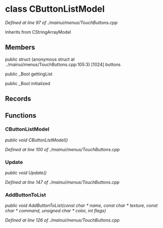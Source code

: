 # class CButtonListModel

*Defined at line 97 of ./mainui/menus/TouchButtons.cpp*

Inherits from CStringArrayModel



## Members

public struct (anonymous struct at ../mainui/menus/TouchButtons.cpp:105:3) [1024] buttons

public _Bool gettingList

public _Bool initialized



## Records





## Functions

### CButtonListModel

*public void CButtonListModel()*

*Defined at line 100 of ./mainui/menus/TouchButtons.cpp*

### Update

*public void Update()*

*Defined at line 147 of ./mainui/menus/TouchButtons.cpp*

### AddButtonToList

*public void AddButtonToList(const char * name, const char * texture, const char * command, unsigned char * color, int flags)*

*Defined at line 126 of ./mainui/menus/TouchButtons.cpp*



